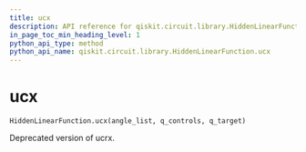 ```yaml
---
title: ucx
description: API reference for qiskit.circuit.library.HiddenLinearFunction.ucx
in_page_toc_min_heading_level: 1
python_api_type: method
python_api_name: qiskit.circuit.library.HiddenLinearFunction.ucx
---
```


# ucx

<span id="qiskit.circuit.library.HiddenLinearFunction.ucx" />

`HiddenLinearFunction.ucx(angle_list, q_controls, q_target)`

Deprecated version of ucrx.

